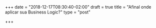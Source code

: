 +++
date = "2018-12-17T08:30:40-02:00"
draft = true
title = "Afinal onde aplicar sua Business Logic?"
type = "post"

+++
